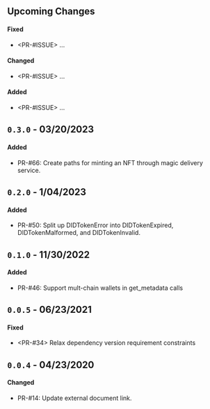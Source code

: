 ## Upcoming Changes

#### Fixed

- <PR-#ISSUE> ...

#### Changed

- <PR-#ISSUE> ...

#### Added

- <PR-#ISSUE> ...

## `0.3.0` - 03/20/2023

#### Added

- PR-#66: Create paths for minting an NFT through magic delivery service.

## `0.2.0` - 1/04/2023

#### Added

- PR-#50: Split up DIDTokenError into DIDTokenExpired, DIDTokenMalformed, and DIDTokenInvalid.

## `0.1.0` - 11/30/2022

#### Added

- PR-#46: Support mult-chain wallets in get_metadata calls

## `0.0.5` - 06/23/2021

#### Fixed

- <PR-#34> Relax dependency version requirement constraints

## `0.0.4` - 04/23/2020

#### Changed

- PR-#14: Update external document link.
